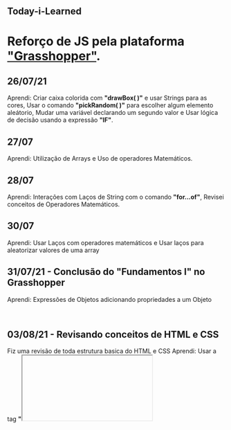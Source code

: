 ## Today-i-Learned

# Reforço de JS pela plataforma ["Grasshopper"](https://grasshopper.app/pt_br/).
## 26/07/21
Aprendi: Criar caixa colorida com **"drawBox( )"** e usar Strings para as cores, Usar o comando **"pickRandom( )"** para escolher algum elemento aleátorio,  Mudar uma variável declarando um segundo valor e Usar lógica de decisão usando a expressão **"IF"**.


## 27/07
Aprendi: Utilização de Arrays e Uso de operadores Matemáticos.


## 28/07
Aprendi: Interações com Laços de String com o comando **"for...of"**, Revisei conceitos de Operadores Matemáticos.


## 30/07
Aprendi: Usar Laços com operadores matemáticos e Usar laços para aleatorizar valores de uma array

## 31/07/21 - Conclusão do "Fundamentos I" no Grasshopper
Aprendi: Expressões de Objetos adicionando propriedades a um Objeto

</br>

## 03/08/21 - Revisando conceitos de HTML e CSS
Fiz uma revisão de toda estrutura basica do HTML e CSS
Aprendi: Usar a tag **"<iframe>"** para utilizar vídeos na página, Utilizar o Servidor Do **Google Fotos** para utilizar uma imagem na página, Utilizar a tag **"<center>"** para alinhar a imagem direto do html, Atribuir o valor **"_blank"** no atributo "target" para abrir a página em uma nova guia.
